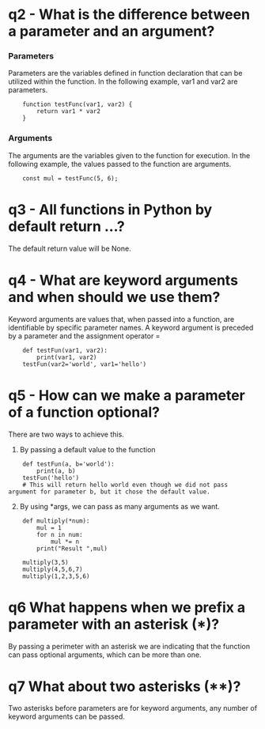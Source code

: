 # q2 - What is the difference between a parameter and an argument? 

### Parameters
Parameters are the variables defined in function declaration that can be utilized within the function.
In the following example, var1 and var2 are parameters.
```
    function testFunc(var1, var2) {
        return var1 * var2
    }
```

### Arguments
The arguments are the variables given to the function for execution.
In the following example, the values passed to the function are arguments. 
```
    const mul = testFunc(5, 6);
```

# q3 - All functions in Python by default return …?
The default return value will be None.

# q4 - What are keyword arguments and when should we use them?
Keyword arguments are values that, when passed into a function, are identifiable by specific parameter names. A keyword argument is preceded by a parameter and the assignment operator = 
```
    def testFun(var1, var2): 
        print(var1, var2)
    testFun(var2='world', var1='hello')
```
# q5 - How can we make a parameter of a function optional?
There are two ways to achieve this. 

1. By passing a default value to the function 
```
    def testFun(a, b='world'):
        print(a, b)
    testFun('hello')
    # This will return hello world even though we did not pass argument for parameter b, but it chose the default value.
```
2. By using *args, we can pass as many arguments as we want.
```
    def multiply(*num):
        mul = 1
        for n in num:
            mul *= n
        print("Result ",mul)

    multiply(3,5)
    multiply(4,5,6,7)
    multiply(1,2,3,5,6)
```

# q6 What happens when we prefix a parameter with an asterisk (*)?
By passing a perimeter with an asterisk we are indicating that the function can pass optional arguments, which can be more than one.

# q7 What about two asterisks (**)?
Two asterisks before parameters are for keyword arguments, any number of keyword arguments can be passed. 